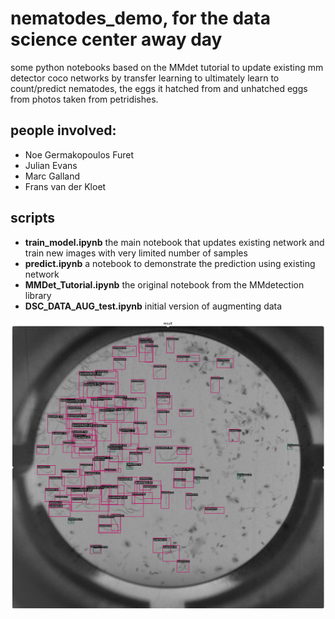 # nematodes_demo, for the data science center away day
some python notebooks based on the MMdet tutorial to update existing mm detector coco networks by transfer learning to
ultimately learn to count/predict nematodes, the eggs it hatched from and unhatched eggs from photos taken from petridishes.


## people involved:

- Noe Germakopoulos Furet
- Julian Evans
- Marc Galland
- Frans van der Kloet


## scripts
- **train_model.ipynb** the main notebook that updates existing network and train new images with very limited number of samples
- **predict.ipynb** a notebook to demonstrate the prediction using existing network
- **MMDet_Tutorial.ipynb** the original notebook from the MMdetection library
- **DSC_DATA_AUG_test.ipynb** initial version of augmenting data


![demo classification](demo_predict.png)